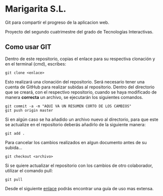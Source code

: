 # Marigarita S.L.
Git para compartir el progreso de la aplicacion web. 

Proyecto del segundo cuatrimestre del grado de Tecnologías Interactivas.

## Como usar GIT

Dentro de este repositorio, copias el enlace para su respectiva clonación y en el terminal (cmd), escribes: 

```
git clone <enlace>
```

Esto realizará una clonación del repositorio. Será necesario tener una cuenta de GitHub para realizar subidas al repositorio.
Dentro del directorio que se creará, con el respectivo repositorio, cuando se haya modificado de manera **correcta** un archivo, se ejecutarán los siguientes comandos.

```
git commit -a -m "AQUI VA UN RESUMEN CORTO DE LOS CAMBIOS"
git push origin master
```

Si en algún caso se ha añadido un archivo nuevo al directorio, para que este se actualize en el repositorio deberás añadirlo de la siguiente manera:

```
git add .
```

Para cancelar los cambios realizados en algun documento antes de su subida...

```
git checkout <archivo>
```

Si se quiere actualizar el repositorio con los cambios de otro colaborador, utilizar el comando pull:

```
git pull
```

Desde el siguiente [enlace](http://rogerdudler.github.io/git-guide/index.es.html) podrás encontrar una guía de uso mas extensa.
